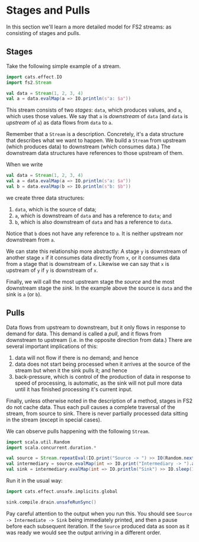 # Stages and Pulls

In this section we'll learn a more detailed model for FS2 streams: as consisting of stages and pulls. 

## Stages

Take the following simple example of a stream.

```scala mdoc:silent
import cats.effect.IO
import fs2.Stream

val data = Stream(1, 2, 3, 4)
val a = data.evalMap(a => IO.println(s"a: $a"))
```

This stream consists of two *stages*: `data`, which produces values, and `a`, which uses those values. We say that `a` is *downstream* of `data` (and `data` is *upstream* of `a`) as data flows from `data` to `a`.

Remember that a `Stream` is a description.
Concretely, it's a data structure that describes what we want to happen.
We build a `Stream` from upstream (which produces data) to downstream (which consumes data.)
The downstream data structures have references to those upstream of them.

When we write

```scala
val data = Stream(1, 2, 3, 4)
val a = data.evalMap(a => IO.println(s"a: $a"))
val b = data.evalMap(b => IO.println(s"b: $b"))
```

we create three data structures:

1. `data`, which is the source of data;
2. `a`, which is downstream of `data` and has a reference to `data`; and
3. `b`, which is also downstream of `data` and has a reference to `data`.

Notice that `b` does not have any reference to `a`. It is neither upstream nor downstream from `a`.

We can state this relationship more abstractly: A stage `y` is downstream of another stage `x` if it consumes data directly from `x`, or it consumes data from a stage that is downstream of `x`.
Likewise we can say that `x` is upstream of `y` if `y` is downstream of `x`.

Finally, we will call the most upstream stage the *source* and the most downstream stage the *sink*. In the example above the source is `data` and the sink is `a` (or `b`).


## Pulls

Data flows from upstream to downstream, but it only flows in response to demand for data. This demand is called a *pull*, and it flows from downstream to upstream (i.e. in the opposite direction from data.) There are several important implications of this:

1. data will not flow if there is no demand; and hence
2. data does not start being processed when it arrives at the source of the stream but when it the sink pulls it; and hence
3. back-pressure, which is control of the production of data in response to speed of processing, is automatic, as the sink will not pull more data until it has finished processing it's current input.

Finally, unless otherwise noted in the description of a method, stages in FS2 do not cache data. Thus each pull causes a complete traversal of the stream, from source to sink. There is never partially processed data sitting in the stream (except in special cases).

We can observe pulls happening with the following `Stream`.

```scala mdoc:silent
import scala.util.Random
import scala.concurrent.duration.*

val source = Stream.repeatEval(IO.print("Source -> ") >> IO(Random.nextInt()))
val intermediary = source.evalMap(int => IO.print("Intermediary -> ").as(int))
val sink = intermediary.evalMap(int => IO.println("Sink") >> IO.sleep(1.second)).take(4)
```

Run it in the usual way:

```scala mdoc:compile-only
import cats.effect.unsafe.implicits.global

sink.compile.drain.unsafeRunSync()
```

Pay careful attention to the output when you run this. You should see `Source -> Intermediate -> Sink` being immediately printed, and then a pause before each subsequent iteration. If the `Source` produced data as soon as it was ready we would see the output arriving in a different order.
